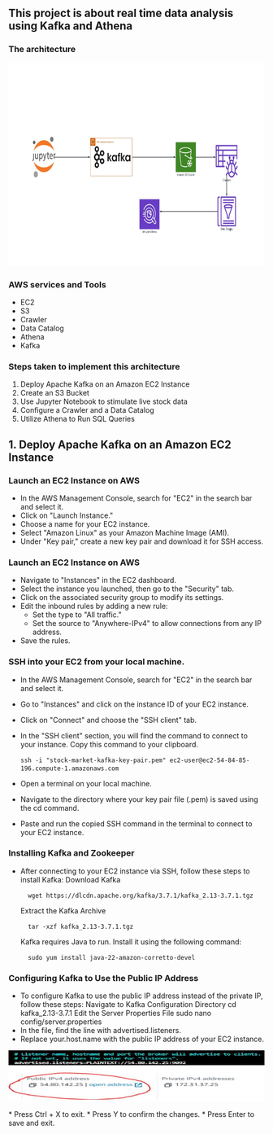 <h2>This project is about real time data analysis using Kafka and Athena</h2>

### The architecture
<p align="center">
<img src="data/images/architecture.jpeg"  height="400" width="600" />
</p>

### AWS services and Tools
* EC2
* S3
* Crawler
* Data Catalog
* Athena
* Kafka

### Steps taken to implement this architecture
1. Deploy Apache Kafka on an Amazon EC2 Instance
2. Create an S3 Bucket
3. Use Jupyter Notebook to stimulate live stock data
4. Configure a Crawler and a Data Catalog
5. Utilize Athena to Run SQL Queries

## 1. Deploy Apache Kafka on an Amazon EC2 Instance
### Launch an EC2 Instance on AWS
* In the AWS Management Console, search for "EC2" in the search bar and select it.
* Click on "Launch Instance."
* Choose a name for your EC2 instance.
* Select "Amazon Linux" as your Amazon Machine Image (AMI).
* Under "Key pair," create a new key pair and download it for SSH access.

### Launch an EC2 Instance on AWS
* Navigate to "Instances" in the EC2 dashboard.
* Select the instance you launched, then go to the "Security" tab.
* Click on the associated security group to modify its settings.
* Edit the inbound rules by adding a new rule:
  - Set the type to "All traffic."
  - Set the source to "Anywhere-IPv4" to allow connections from any IP address.
* Save the rules.

### SSH into your EC2 from your local machine.
* In the AWS Management Console, search for "EC2" in the search bar and select it.
* Go to "Instances" and click on the instance ID of your EC2 instance.
* Click on "Connect" and choose the "SSH client" tab.
* In the "SSH client" section, you will find the command to connect to your instance. Copy this command to your clipboard.

      ssh -i "stock-market-kafka-key-pair.pem" ec2-user@ec2-54-84-85-196.compute-1.amazonaws.com

* Open a terminal on your local machine.
* Navigate to the directory where your key pair file (.pem) is saved using the cd command.
* Paste and run the copied SSH command in the terminal to connect to your EC2 instance.

### Installing Kafka and Zookeeper
* After connecting to your EC2 instance via SSH, follow these steps to install Kafka:
    Download Kafka
  
        wget https://dlcdn.apache.org/kafka/3.7.1/kafka_2.13-3.7.1.tgz
  
    Extract the Kafka Archive
  
        tar -xzf kafka_2.13-3.7.1.tgz
  
    Kafka requires Java to run. Install it using the following command:
  
        sudo yum install java-22-amazon-corretto-devel

### Configuring Kafka to Use the Public IP Address
* To configure Kafka to use the public IP address instead of the private IP, follow these steps:
    Navigate to Kafka Configuration Directory
            cd kafka_2.13-3.7.1
    Edit the Server Properties File
            sudo nano config/server.properties
* In the file, find the line with advertised.listeners.
* Replace your.host.name with the public IP address of your EC2 instance.
<p align="center">
<img src="data/images/public_ip.JPG"  height="100" width="600" />
</p>
* Press Ctrl + X to exit.
* Press Y to confirm the changes.
* Press Enter to save and exit.


  

